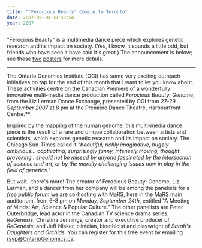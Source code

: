 ```yaml
---
title: "'Ferocious Beauty' Coming to Toronto"
date: 2007-09-10 08:53:54
year: 2007
---
```

"Ferocious Beauty" is a multimedia dance piece which explores genetic research and its impact on society.  (Yes, I know, it sounds a little odd, but friends who have seen it have said it's great.)  The announcement is below; see these <a href="http://www.cs.toronto.edu/~gvwilson/ferocious-beauty-1.pdf">two</a> <a href="http://www.cs.toronto.edu/~gvwilson/ferocious-beauty-2.pdf">posters</a> for more details.  <hr />The Ontario Genomics Institute (OGI) has some very exciting outreach initiatives on tap for the end of this month that I want to let you know about.  These activities centre on the Canadian Premiere of a wonderfully innovative multi-media dance production called *Ferocious Beauty: Genome*, from the Liz Lerman Dance Exchange, presented by OGI from *27-29 September 2007* at 8 pm at the Premiere Dance Theatre, Harbourfront Centre.**

Inspired by the mapping of the human genome, this multi-media dance piece is the result of a rare and unique collaboration between artists and scientists, which explores genetic research and its impact on society. The Chicago Sun-Times called it *"beautiful, richly imaginative, hugely ambitious... captivating, surprisingly funny, intensely moving, thought provoking...should not be missed by anyone fascinated by the intersection of science and art, or by the morally challenging issues now in play in the field of genetics."*

But wait...there's more!  The creator of Ferocious Beauty: Genome, Liz Lerman, and a dancer from her company will be among the panelists for a *free public forum* we are co-hosting with MaRS, here in the MaRS main auditorium, from 6-8 pm on *Monday, September 24th*, entitled "A Meeting of Minds: Art, Science & Popular Culture."  The other panelists are Peter Outerbridge, lead actor in the Canadian TV science drama series, *ReGenesis*; Christina Jennings, creator and executive producer of *ReGenesis*; and Jeff Nisker, clinician, bioethicist and playwright of *Sarah's Daughters and Orchids*. You can register for this free event by emailing rsvp@OntarioGenomics.ca.
